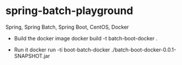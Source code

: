# spring-batch-playground
Spring, Spring Batch, Spring Boot, CentOS, Docker

+ Build the docker image
docker build -t batch-boot-docker .

+ Run it
docker run -ti boot-batch-docker ./batch-boot-docker-0.0.1-SNAPSHOT.jar

